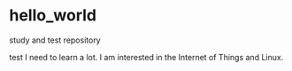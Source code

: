 # hello_world
study and test repository


test
I need to learn a lot.
I am interested in the Internet of Things and Linux.
